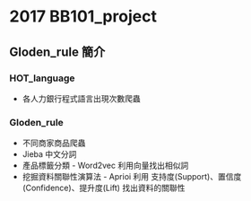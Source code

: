 # 2017 BB101_project 
## Gloden_rule 簡介
### HOT_language
* 各人力銀行程式語言出現次數爬蟲

### Gloden_rule
* 不同商家商品爬蟲
* Jieba 中文分詞
* 產品標籤分類 - Word2vec 利用向量找出相似詞
* 挖掘資料關聯性演算法 - Aprioi 利用 支持度(Support)、置信度(Confidence)、提升度(Lift) 找出資料的關聯性
